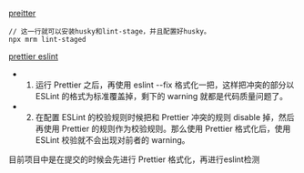 [preitter](https://zhuanlan.zhihu.com/p/81764012?from_voters_page=true)

```
// 这一行就可以安装husky和lint-stage，并且配置好husky。
npx mrm lint-staged
```

[prettier eslint](https://zhuanlan.zhihu.com/p/68026905)

- 1. 运行 Prettier 之后，再使用 eslint --fix 格式化一把，这样把冲突的部分以 ESLint 的格式为标准覆盖掉，剩下的 warning 就都是代码质量问题了。
- 2. 在配置 ESLint 的校验规则时候把和 Prettier 冲突的规则 disable 掉，然后再使用 Prettier 的规则作为校验规则。那么使用 Prettier 格式化后，使用 ESLint 校验就不会出现对前者的 warning。

目前项目中是在提交的时候会先进行 Prettier 格式化，再进行eslint检测
